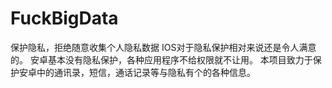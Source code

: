 # FuckBigData
保护隐私，拒绝随意收集个人隐私数据
IOS对于隐私保护相对来说还是令人满意的。
安卓基本没有隐私保护，各种应用程序不给权限就不让用。
本项目致力于保护安卓中的通讯录，短信，通话记录等与隐私有个的各种信息。
